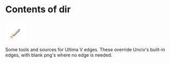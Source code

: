 # Contents of dir

![](https://github.com/hackedpassword/Unciv-Assets/blob/main/Mods/Ultima%20V%20retroset/Images/TileSets/HexaRealm/Tiles/Snow+Hill+Mine.png?raw=true)

Some tools and sources for Ultima V edges. These override Unciv's built-in edges, with blank png's where no edge is needed.
